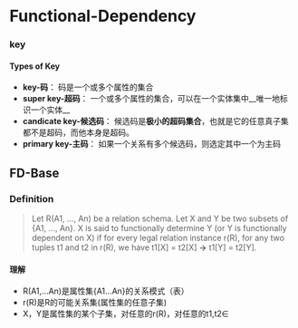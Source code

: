 ​     

# Functional-Dependency

### key

#### Types of Key

* **key-码**： 码是一个或多个属性的集合
* **super key-超码**： 一个或多个属性的集合，可以在一个实体集中__唯一地标识一个实体__
* **candicate key-候选码**： 候选码是**极小的超码集合**，也就是它的任意真子集都不是超码，而他本身是超码。 
* **primary key-主码**： 如果一个关系有多个候选码，则选定其中一个为主码



## FD-Base

### Definition

> Let R(A1, ..., An) be a relation schema. Let X and Y be two subsets of {A1, ..., An}. X is said to functionally determine Y (or Y is functionally dependent on X) if for every legal relation instance r(R), for any two tuples t1 and t2 in r(R), we have t1[X] = t2[X]   **→**  t1[Y] = t2[Y].   

#### 理解

* R(A1,...An)是属性集{A1...An}的关系模式（表）
* r(R)是R的可能关系集(属性集的任意子集)
* X，Y是属性集的某个子集，对任意的r(R)，对任意的t1,t2∈